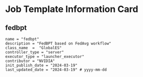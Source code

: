 # Job Template Information Card

## fedbpt
    name = "fedbpt"
    description = "FedBPT based on FedAvg workflow" 
    class_name  =  "GlobalES"
    controller_type = "server"
    executor_type = "launcher_executor"
    contributor = "NVIDIA"
    init_publish_date = "2024-03-19"
    last_updated_date = "2024-03-19" # yyyy-mm-dd
